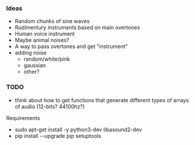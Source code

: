 ### Ideas

- Random chunks of sine waves
- Rudimentury instruments based on main overtones
- Human voice instrument
- Maybe animal noises? 
- A way to pass overtones and get "instrument"
- adding noise 
    - random/white/pink
    - gaussian
    - other?

### TODO
- think about how to get functions that generate different types of arrays of audio (12-bits? 44100hz?) 




Requirements

- sudo apt-get install -y python3-dev libasound2-dev
- pip install --upgrade pip setuptools
